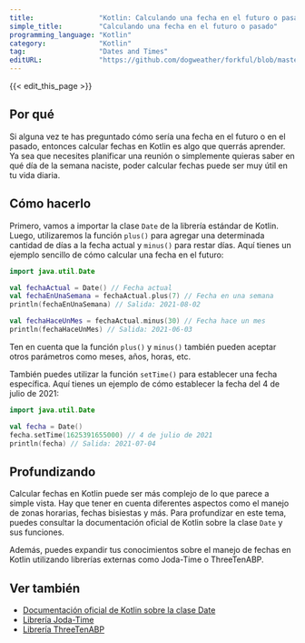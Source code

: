 ```yaml
---
title:                "Kotlin: Calculando una fecha en el futuro o pasado"
simple_title:         "Calculando una fecha en el futuro o pasado"
programming_language: "Kotlin"
category:             "Kotlin"
tag:                  "Dates and Times"
editURL:              "https://github.com/dogweather/forkful/blob/master/content/es/kotlin/calculating-a-date-in-the-future-or-past.md"
---
```


{{< edit_this_page >}}

## Por qué

Si alguna vez te has preguntado cómo sería una fecha en el futuro o en el pasado, entonces calcular fechas en Kotlin es algo que querrás aprender. Ya sea que necesites planificar una reunión o simplemente quieras saber en qué día de la semana naciste, poder calcular fechas puede ser muy útil en tu vida diaria.

## Cómo hacerlo

Primero, vamos a importar la clase `Date` de la librería estándar de Kotlin. Luego, utilizaremos la función `plus()` para agregar una determinada cantidad de días a la fecha actual y `minus()` para restar días. Aquí tienes un ejemplo sencillo de cómo calcular una fecha en el futuro:

```Kotlin
import java.util.Date

val fechaActual = Date() // Fecha actual
val fechaEnUnaSemana = fechaActual.plus(7) // Fecha en una semana
println(fechaEnUnaSemana) // Salida: 2021-08-02

val fechaHaceUnMes = fechaActual.minus(30) // Fecha hace un mes
println(fechaHaceUnMes) // Salida: 2021-06-03
```

Ten en cuenta que la función `plus()` y `minus()` también pueden aceptar otros parámetros como meses, años, horas, etc.

También puedes utilizar la función `setTime()` para establecer una fecha específica. Aquí tienes un ejemplo de cómo establecer la fecha del 4 de julio de 2021:

```Kotlin
import java.util.Date

val fecha = Date()
fecha.setTime(1625391655000) // 4 de julio de 2021
println(fecha) // Salida: 2021-07-04
```

## Profundizando

Calcular fechas en Kotlin puede ser más complejo de lo que parece a simple vista. Hay que tener en cuenta diferentes aspectos como el manejo de zonas horarias, fechas bisiestas y más. Para profundizar en este tema, puedes consultar la documentación oficial de Kotlin sobre la clase `Date` y sus funciones.

Además, puedes expandir tus conocimientos sobre el manejo de fechas en Kotlin utilizando librerías externas como Joda-Time o ThreeTenABP.

## Ver también

- [Documentación oficial de Kotlin sobre la clase Date](https://kotlinlang.org/api/latest/jvm/stdlib/kotlin/-date/)
- [Librería Joda-Time](https://www.joda.org/joda-time/)
- [Librería ThreeTenABP](https://github.com/JakeWharton/ThreeTenABP)